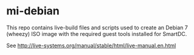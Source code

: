 mi-debian
=========

This repo contains live-build files and scripts used to create an Debian 7 (wheezy) ISO image with the required guest tools installed for SmartDC.


See http://live-systems.org/manual/stable/html/live-manual.en.html
